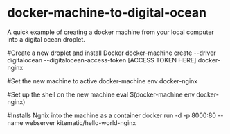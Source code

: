 # docker-machine-to-digital-ocean
A quick example of creating a docker machine from your local computer into a digital ocean droplet.


#Create a new droplet and install Docker
docker-machine create --driver digitalocean --digitalocean-access-token [ACCESS TOKEN HERE] docker-nginx

#Set the new machine to active
docker-machine env docker-nginx

#Set up the shell on the new machine
eval $(docker-machine env docker-nginx)

#Installs Ngnix into the machine as a container
docker run -d -p 8000:80 --name webserver kitematic/hello-world-nginx
